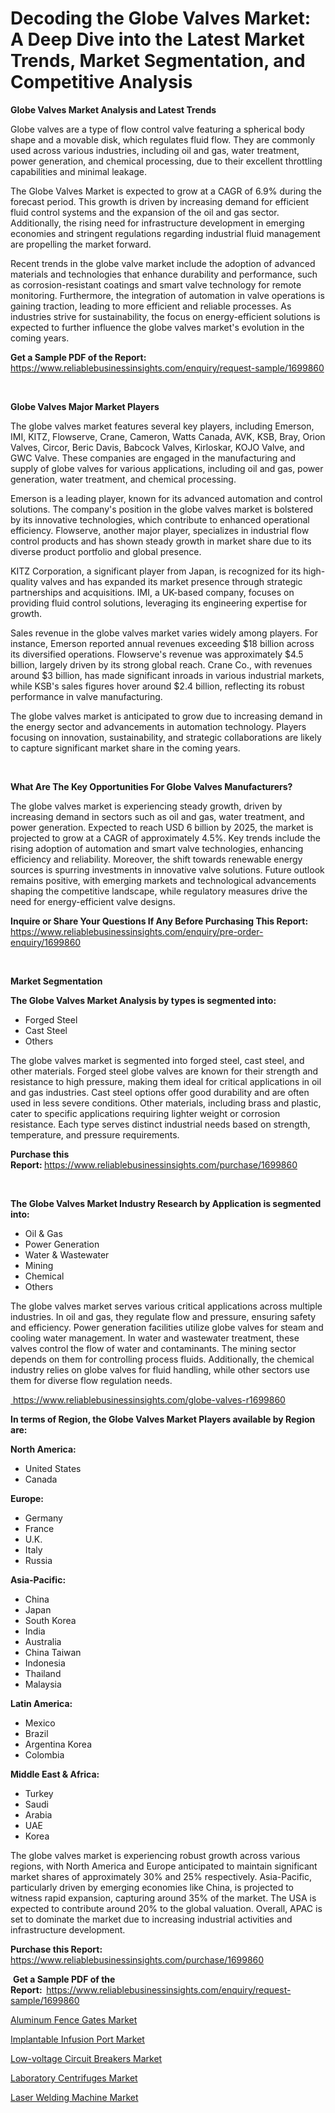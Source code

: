 <p><h1>Decoding the Globe Valves Market: A Deep Dive into the Latest Market Trends, Market Segmentation, and Competitive Analysis</h1></p><p><strong>Globe Valves Market Analysis and Latest Trends</strong></p>
<p><p>Globe valves are a type of flow control valve featuring a spherical body shape and a movable disk, which regulates fluid flow. They are commonly used across various industries, including oil and gas, water treatment, power generation, and chemical processing, due to their excellent throttling capabilities and minimal leakage.</p><p>The Globe Valves Market is expected to grow at a CAGR of 6.9% during the forecast period. This growth is driven by increasing demand for efficient fluid control systems and the expansion of the oil and gas sector. Additionally, the rising need for infrastructure development in emerging economies and stringent regulations regarding industrial fluid management are propelling the market forward.</p><p>Recent trends in the globe valve market include the adoption of advanced materials and technologies that enhance durability and performance, such as corrosion-resistant coatings and smart valve technology for remote monitoring. Furthermore, the integration of automation in valve operations is gaining traction, leading to more efficient and reliable processes. As industries strive for sustainability, the focus on energy-efficient solutions is expected to further influence the globe valves market's evolution in the coming years.</p></p>
<p><strong>Get a Sample PDF of the Report:&nbsp;</strong> <a href="https://www.reliablebusinessinsights.com/enquiry/request-sample/1699860?utm_campaign=1609&utm_medium=2&utm_source=Github&utm_content=ia&utm_term=21102024&utm_id=globe-valves">https://www.reliablebusinessinsights.com/enquiry/request-sample/1699860</a></p>
<p>&nbsp;</p>
<p><strong>Globe Valves Major Market Players</strong></p>
<p><p>The globe valves market features several key players, including Emerson, IMI, KITZ, Flowserve, Crane, Cameron, Watts Canada, AVK, KSB, Bray, Orion Valves, Circor, Beric Davis, Babcock Valves, Kirloskar, KOJO Valve, and GWC Valve. These companies are engaged in the manufacturing and supply of globe valves for various applications, including oil and gas, power generation, water treatment, and chemical processing.</p><p>Emerson is a leading player, known for its advanced automation and control solutions. The company's position in the globe valves market is bolstered by its innovative technologies, which contribute to enhanced operational efficiency. Flowserve, another major player, specializes in industrial flow control products and has shown steady growth in market share due to its diverse product portfolio and global presence.</p><p>KITZ Corporation, a significant player from Japan, is recognized for its high-quality valves and has expanded its market presence through strategic partnerships and acquisitions. IMI, a UK-based company, focuses on providing fluid control solutions, leveraging its engineering expertise for growth. </p><p>Sales revenue in the globe valves market varies widely among players. For instance, Emerson reported annual revenues exceeding $18 billion across its diversified operations. Flowserve's revenue was approximately $4.5 billion, largely driven by its strong global reach. Crane Co., with revenues around $3 billion, has made significant inroads in various industrial markets, while KSB's sales figures hover around $2.4 billion, reflecting its robust performance in valve manufacturing.</p><p>The globe valves market is anticipated to grow due to increasing demand in the energy sector and advancements in automation technology. Players focusing on innovation, sustainability, and strategic collaborations are likely to capture significant market share in the coming years.</p></p>
<p>&nbsp;</p>
<p><strong>What Are The Key Opportunities For Globe Valves Manufacturers?</strong></p>
<p><p>The globe valves market is experiencing steady growth, driven by increasing demand in sectors such as oil and gas, water treatment, and power generation. Expected to reach USD 6 billion by 2025, the market is projected to grow at a CAGR of approximately 4.5%. Key trends include the rising adoption of automation and smart valve technologies, enhancing efficiency and reliability. Moreover, the shift towards renewable energy sources is spurring investments in innovative valve solutions. Future outlook remains positive, with emerging markets and technological advancements shaping the competitive landscape, while regulatory measures drive the need for energy-efficient valve designs.</p></p>
<p><strong>Inquire or Share Your Questions If Any Before Purchasing This Report:</strong> <a href="https://www.reliablebusinessinsights.com/enquiry/pre-order-enquiry/1699860?utm_campaign=1609&utm_medium=2&utm_source=Github&utm_content=ia&utm_term=21102024&utm_id=globe-valves">https://www.reliablebusinessinsights.com/enquiry/pre-order-enquiry/1699860</a></p>
<p>&nbsp;</p>
<p><strong>Market Segmentation</strong></p>
<p><strong>The Globe Valves Market Analysis by types is segmented into:</strong></p>
<p><ul><li>Forged Steel</li><li>Cast Steel</li><li>Others</li></ul></p>
<p><p>The globe valves market is segmented into forged steel, cast steel, and other materials. Forged steel globe valves are known for their strength and resistance to high pressure, making them ideal for critical applications in oil and gas industries. Cast steel options offer good durability and are often used in less severe conditions. Other materials, including brass and plastic, cater to specific applications requiring lighter weight or corrosion resistance. Each type serves distinct industrial needs based on strength, temperature, and pressure requirements.</p></p>
<p><strong>Purchase this Report:&nbsp;</strong><a href="https://www.reliablebusinessinsights.com/purchase/1699860?utm_campaign=1609&utm_medium=2&utm_source=Github&utm_content=ia&utm_term=21102024&utm_id=globe-valves">https://www.reliablebusinessinsights.com/purchase/1699860</a></p>
<p>&nbsp;</p>
<p><strong>The Globe Valves Market Industry Research by Application is segmented into:</strong></p>
<p><ul><li>Oil & Gas</li><li>Power Generation</li><li>Water & Wastewater</li><li>Mining</li><li>Chemical</li><li>Others</li></ul></p>
<p><p>The globe valves market serves various critical applications across multiple industries. In oil and gas, they regulate flow and pressure, ensuring safety and efficiency. Power generation facilities utilize globe valves for steam and cooling water management. In water and wastewater treatment, these valves control the flow of water and contaminants. The mining sector depends on them for controlling process fluids. Additionally, the chemical industry relies on globe valves for fluid handling, while other sectors use them for diverse flow regulation needs.</p></p>
<p><a href="https://www.reliablebusinessinsights.com/globe-valves-r1699860?utm_campaign=1609&utm_medium=2&utm_source=Github&utm_content=ia&utm_term=21102024&utm_id=globe-valves">&nbsp;https://www.reliablebusinessinsights.com/globe-valves-r1699860</a></p>
<p><strong>In terms of Region, the Globe Valves Market Players available by Region are:</strong></p>
<p>
    <p> <strong> North America: </strong>
        <ul>
            <li>United States</li>
            <li>Canada</li>
        </ul>
        </p> 
    <p> <strong> Europe: </strong>
        <ul>
            <li>Germany</li>
            <li>France</li>
            <li>U.K.</li>
            <li>Italy</li>
            <li>Russia</li>
        </ul>
        </p> 
    <p> <strong> Asia-Pacific: </strong>
        <ul>
            <li>China</li>
            <li>Japan</li>
            <li>South Korea</li>
            <li>India</li>
            <li>Australia</li>
            <li>China Taiwan</li>
            <li>Indonesia</li>
            <li>Thailand</li>
            <li>Malaysia</li>
        </ul>
        </p> 
    <p> <strong> Latin America: </strong>
        <ul>
            <li>Mexico</li>
            <li>Brazil</li>
            <li>Argentina Korea</li>
            <li>Colombia</li>
        </ul>
        </p> 
    <p> <strong> Middle East & Africa: </strong>
        <ul>
            <li>Turkey</li>
            <li>Saudi</li>
            <li>Arabia</li>
            <li>UAE</li>
            <li>Korea</li>
        </ul>
    </p>
    </p>
<p><p>The globe valves market is experiencing robust growth across various regions, with North America and Europe anticipated to maintain significant market shares of approximately 30% and 25% respectively. Asia-Pacific, particularly driven by emerging economies like China, is projected to witness rapid expansion, capturing around 35% of the market. The USA is expected to contribute around 20% to the global valuation. Overall, APAC is set to dominate the market due to increasing industrial activities and infrastructure development.</p></p>
<p><strong>Purchase this Report: </strong><a href="https://www.reliablebusinessinsights.com/purchase/1699860?utm_campaign=1609&utm_medium=2&utm_source=Github&utm_content=ia&utm_term=21102024&utm_id=globe-valves">https://www.reliablebusinessinsights.com/purchase/1699860</a></p>
<p>&nbsp;<strong>Get a Sample PDF of the Report:&nbsp;&nbsp;</strong><a href="https://www.reliablebusinessinsights.com/enquiry/request-sample/1699860?utm_campaign=1609&utm_medium=2&utm_source=Github&utm_content=ia&utm_term=21102024&utm_id=globe-valves">https://www.reliablebusinessinsights.com/enquiry/request-sample/1699860</a></p>
<p><strong></strong></p>
<p><p><a href="https://www.linkedin.com/pulse/emerging-trends-aluminum-fence-gates-market-detailed-overview-luabe?utm_campaign=1609&utm_medium=2&utm_source=Github&utm_content=ia&utm_term=21102024&utm_id=globe-valves">Aluminum Fence Gates Market</a></p><p><a href="https://www.linkedin.com/pulse/implantable-infusion-port-market-growth-outlook-from-2024-9cgne?utm_campaign=1609&utm_medium=2&utm_source=Github&utm_content=ia&utm_term=21102024&utm_id=globe-valves">Implantable Infusion Port Market</a></p><p><a href="https://www.linkedin.com/pulse/trends-global-low-voltage-circuit-breakers-market-forecast-analysis-cfove?utm_campaign=1609&utm_medium=2&utm_source=Github&utm_content=ia&utm_term=21102024&utm_id=globe-valves">Low-voltage Circuit Breakers Market</a></p><p><a href="https://www.linkedin.com/pulse/strategic-forecast-laboratory-centrifuges-market-ho9te?utm_campaign=1609&utm_medium=2&utm_source=Github&utm_content=ia&utm_term=21102024&utm_id=globe-valves">Laboratory Centrifuges Market</a></p><p><a href="https://github.com/petbigbeepjn/Market-Research-Report-List-1/blob/main/laser-welding-machine-market.md?utm_campaign=1609&utm_medium=2&utm_source=Github&utm_content=ia&utm_term=21102024&utm_id=globe-valves">Laser Welding Machine Market</a></p></p>